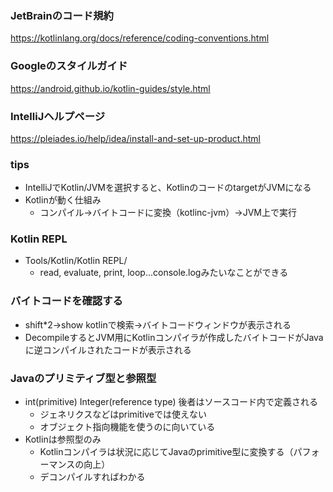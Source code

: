 ### JetBrainのコード規約
https://kotlinlang.org/docs/reference/coding-conventions.html

### Googleのスタイルガイド
https://android.github.io/kotlin-guides/style.html

### IntelliJヘルプページ
https://pleiades.io/help/idea/install-and-set-up-product.html

### tips
- IntelliJでKotlin/JVMを選択すると、KotlinのコードのtargetがJVMになる
- Kotlinが動く仕組み
    - コンパイル→バイトコードに変換（kotlinc-jvm）→JVM上で実行

### Kotlin REPL
- Tools/Kotlin/Kotlin REPL/
    - read, evaluate, print, loop...console.logみたいなことができる
    
### バイトコードを確認する
- shift*2->show kotlinで検索->バイトコードウィンドウが表示される
- DecompileするとJVM用にKotlinコンパイラが作成したバイトコードがJavaに逆コンパイルされたコードが表示される

### Javaのプリミティブ型と参照型
- int(primitive) Integer(reference type) 後者はソースコード内で定義される
    - ジェネリクスなどはprimitiveでは使えない
    - オブジェクト指向機能を使うのに向いている
- Kotlinは参照型のみ
    - Kotlinコンパイラは状況に応じてJavaのprimitive型に変換する（パフォーマンスの向上）
    - デコンパイルすればわかる
    